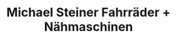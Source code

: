 ---
title: "Michael Steiner Fahrräder + Nähmaschinen"
url: /laupheim/michael-steiner-fahrraeder-naehmaschinen/
shop: Fahrrad
---
